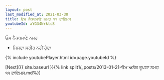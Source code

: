 ```yaml
---
layout: post
last_modified_at: 2021-03-30
title: ਓਮ ਨੈਕਥਮਾਣੇ ਨਮਹ ੧੧ ਟਾਇਮਸ
youtubeId: aYG34Nrktc8
---
```

 
 
 ਓਮ ਨੈਕਥਮਾਣੇ ਨਮਹ  
 
 -  ਜਿਸਦਾ ਸਰੀਰ ਨਹੀਂ ਹੁੰਦਾ 
 
  
 
  
 
 
 
 
 
 


{% include youtubePlayer.html id=page.youtubeId %}
 
[Next]({{ site.baseurl }}{% link  split1/_posts/2013-01-21-ਓਮ ਅਨੰਥ ਰੂਪਯਾ ਨਮਹ ੧੧ ਟਾਇਮਸ.md%})
 

